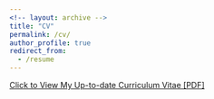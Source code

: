 ```yaml
---
<!-- layout: archive -->
title: "CV"
permalink: /cv/
author_profile: true
redirect_from:
  - /resume
---
```

[Click to View My Up-to-date Curriculum Vitae [PDF]](http://www.keepandshare.com/doc15/view.php?id=24282&da=y)

<!-- <embed src="https://dcp.ufl.edu/iadapt/wp-content/uploads/sites/28/2020/07/Zhai-Wei-CV-20_0722.pdf" width="650" height="1800" type='application/pdf'> -->
